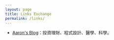 ```yaml
---
layout: page
title: Links Exchange
permalink: /links/
---
```

- [Aaron's Blog](https://aaronhychen.com)：投資理財、程式設計、醫學、科學。